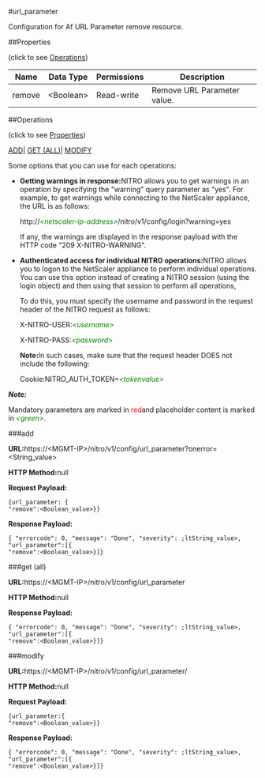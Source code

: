 #url_parameter

Configuration for Af URL Parameter remove resource.


##Properties 
<span>(click to see [Operations](#opera))</span>


<table><thead><tr><th>Name</th><th>Data Type</th><th>Permissions</th><th>Description</th></tr></thead><tbody><tr><td>remove</td><td>&lt;Boolean></td><td>Read-write</td><td>Remove URL Parameter value.</td></tr></tbody></table>
##Operations 
<span>(click to see [Properties](#prope))</span>


[ADD]()| [GET (ALL)](#get-)| [MODIFY](#m)


Some options that you can use for each operations:
<ul><li><p><b>Getting warnings in response:</b>NITRO allows you to get warnings in an operation by specifying the "warning" query parameter as "yes". For example, to get warnings while connecting to the NetScaler appliance, the URL is as follows:</p><p>http://<span style="color:green;font-style:italic;">&lt;netscaler-ip-address&gt;</span>/nitro/v1/config/login?warning=yes</p><p>If any, the warnings are displayed in the response payload with the HTTP code "209 X-NITRO-WARNING".</p></li><li><p><b>Authenticated access for individual NITRO operations:</b>NITRO allows you to logon to the NetScaler appliance to perform individual operations. You can use this option instead of creating a NITRO session (using the login object) and then using that session to perform all operations,</p><p>To do this, you must specify the username and password in the request header of the NITRO request as follows:</p><p>X-NITRO-USER:<span style="color:green;font-style:italic;">&lt;username&gt;</span></p><p>X-NITRO-PASS:<span style="color:green;font-style:italic;">&lt;password&gt;</span></p><p><b>Note:</b>In such cases, make sure that the request header DOES not include the following:</p><p>Cookie:NITRO_AUTH_TOKEN=<span style="color:green;font-style:italic;">&lt;tokenvalue&gt;</span></p></li></ul>



***Note:*** 
Mandatory parameters are marked in <span style="color:#FF0000;">red</span>and placeholder content is marked in <span style="color:green;font-style:italic">&lt;green&gt;</span>.

###add



<b>URL:</b>https://&lt;MGMT-IP&gt;/nitro/v1/config/url_parameter?onerror=&lt;String_value&gt;
<b>HTTP Method:</b>null
<b>Request Payload: </b>```{url_parameter: {"remove":<Boolean_value>}}```
<b>Response Payload: </b>```{ "errorcode": 0, "message": "Done", "severity": ;ltString_value>, "url_parameter":[{"remove":<Boolean_value>}]}```



###get (all)



<b>URL:</b>https://&lt;MGMT-IP&gt;/nitro/v1/config/url_parameter
<b>HTTP Method:</b>null
<b>Response Payload: </b>```{ "errorcode": 0, "message": "Done", "severity": ;ltString_value>, "url_parameter":[{"remove":<Boolean_value>}]}```



###modify



<b>URL:</b>https://&lt;MGMT-IP&gt;/nitro/v1/config/url_parameter/
<b>HTTP Method:</b>null
<b>Request Payload: </b>```{url_parameter:{"remove":<Boolean_value>}}```
<b>Response Payload: </b>```{ "errorcode": 0, "message": "Done", "severity": ;ltString_value>, "url_parameter":[{"remove":<Boolean_value>}]}```



